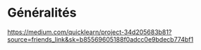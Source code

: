 # Généralités
https://medium.com/quicklearn/project-34d205683b81?source=friends_link&sk=b85569605188f0adcc0e9bdecb774bf1

